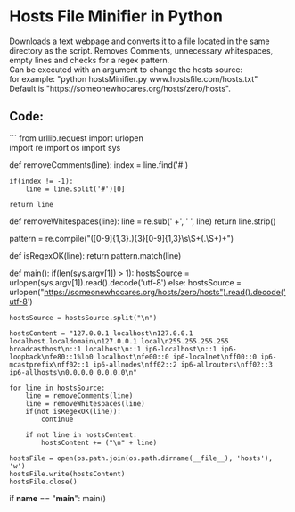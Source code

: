 <h1>Hosts File Minifier in Python</h1>
Downloads a text webpage and converts it to a file located in the same directory as the script. Removes Comments, unnecessary whitespaces, empty lines and checks for a regex pattern.<br>
Can be executed with an argument to change the hosts source:<br>
for example: "python hostsMinifier.py www.hostsfile.com/hosts.txt"<br>
Default is "https://someonewhocares.org/hosts/zero/hosts".

<h2>Code:</h2>
```
from urllib.request import urlopen<br>
import re
import os
import sys

def removeComments(line):
    index = line.find('#')

    if(index != -1):
        line = line.split('#')[0]

    return line

def removeWhitespaces(line):
    line = re.sub(' +', ' ', line)
    return line.strip()

pattern = re.compile("([0-9]{1,3}\.){3}[0-9]{1,3}\s\S+(\.\S+)+")

def isRegexOK(line):
    return pattern.match(line)

def main():
    if(len(sys.argv[1]) > 1):
        hostsSource = urlopen(sys.argv[1]).read().decode('utf-8')
    else:
        hostsSource = urlopen("https://someonewhocares.org/hosts/zero/hosts").read().decode('utf-8')

    hostsSource = hostsSource.split("\n")

    hostsContent = "127.0.0.1 localhost\n127.0.0.1 localhost.localdomain\n127.0.0.1 local\n255.255.255.255 broadcasthost\n::1 localhost\n::1 ip6-localhost\n::1 ip6-loopback\nfe80::1%lo0 localhost\nfe00::0 ip6-localnet\nff00::0 ip6-mcastprefix\nff02::1 ip6-allnodes\nff02::2 ip6-allrouters\nff02::3 ip6-allhosts\n0.0.0.0 0.0.0.0\n"

    for line in hostsSource:
        line = removeComments(line)
        line = removeWhitespaces(line)
        if(not isRegexOK(line)):
            continue
        
        if not line in hostsContent:
            hostsContent += ("\n" + line)

    hostsFile = open(os.path.join(os.path.dirname(__file__), 'hosts'), 'w')
    hostsFile.write(hostsContent)
    hostsFile.close()

if __name__ == "__main__":
    main()
```
